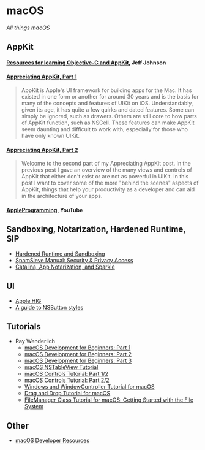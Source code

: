 # macOS

*All things macOS*

## AppKit

#### [Resources for learning Objective-C and AppKit](https://lapcatsoftware.com/articles/learning.html), Jeff Johnson

#### [Appreciating AppKit, Part 1](https://pilky.me/appreciating-appkit-part-1/)
> AppKit is Apple's UI framework for building apps for the Mac. It has existed in one form or another for around 30 years and is the basis for many of the concepts and features of UIKit on iOS. Understandably, given its age, it has quite a few quirks and dated features. Some can simply be ignored, such as drawers. Others are still core to how parts of AppKit function, such as NSCell. These features can make AppKit seem daunting and difficult to work with, especially for those who have only known UIKit.

#### [Appreciating AppKit, Part 2](https://pilky.me/appreciating-appkit-part-2/)
> Welcome to the second part of my Appreciating AppKit post. In the previous post I gave an overview of the many views and controls of AppKit that either don't exist or are not as powerful in UIKit. In this post I want to cover some of the more "behind the scenes" aspects of AppKit, things that help your productivity as a developer and can aid in the architecture of your apps.

#### [AppleProgramming](https://www.youtube.com/c/AppleProgramming/videos), YouTube

## Sandboxing, Notarization, Hardened Runtime, SIP

- [Hardened Runtime and Sandboxing](https://lapcatsoftware.com/articles/hardened-runtime-sandboxing.html)
- [SpamSieve Manual: Security & Privacy Access](https://c-command.com/spamsieve/help/security-privacy-acce)
- [Catalina, App Notarization, and Sparkle](https://furbo.org/2019/08/16/catalina-app-notarization-and-sparkle/)

## UI

- [Apple HIG](https://developer.apple.com/design/human-interface-guidelines/macos/overview/themes/)
- [A guide to NSButton styles](https://mackuba.eu/2014/10/06/a-guide-to-nsbutton-styles/)

## Tutorials

- Ray Wenderlich
  - [macOS Development for Beginners: Part 1](https://www.raywenderlich.com/731-macos-development-for-beginners-part-1)
  - [macOS Development for Beginners: Part 2](https://www.raywenderlich.com/730-macos-development-for-beginners-part-2)
  - [macOS Development for Beginners: Part 3](https://www.raywenderlich.com/729-macos-development-for-beginners-part-3)
  - [macOS NSTableView Tutorial](https://www.raywenderlich.com/830-macos-nstableview-tutorial)
  - [macOS Controls Tutorial: Part 1/2](https://www.raywenderlich.com/759-macos-controls-tutorial-part-1-2)
  - [macOS Controls Tutorial: Part 2/2](https://www.raywenderlich.com/760-macos-controls-tutorial-part-2-2)
  - [Windows and WindowController Tutorial for macOS](https://www.raywenderlich.com/613-windows-and-windowcontroller-tutorial-for-macos)
  - [Drag and Drop Tutorial for macOS](https://www.raywenderlich.com/1016-drag-and-drop-tutorial-for-macos)
  - [FileManager Class Tutorial for macOS: Getting Started with the File System](https://www.raywenderlich.com/666-filemanager-class-tutorial-for-macos-getting-started-with-the-file-system)

## Other

- [macOS Developer Resources](https://github.com/hisaac/macOS-Developer-Resources)
